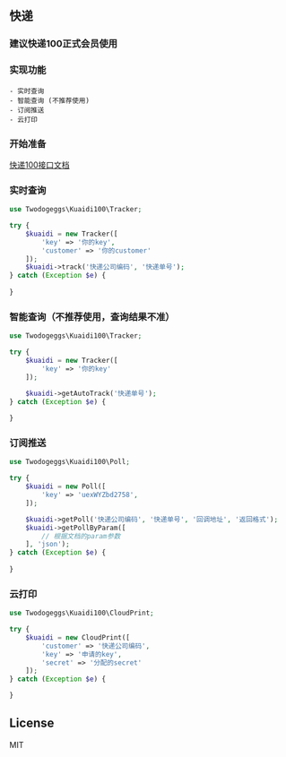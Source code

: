 ## 快递

### 建议快递100正式会员使用

### 实现功能
    - 实时查询
    - 智能查询 (不推荐使用)
    - 订阅推送
    - 云打印

### 开始准备
[快递100接口文档](https://www.kuaidi100.com/openapi/cloud_api.shtml#d03)


### 实时查询

```php
use Twodogeggs\Kuaidi100\Tracker;

try {
    $kuaidi = new Tracker([
        'key' => '你的key',
        'customer' => '你的customer'
    ]);
    $kuaidi->track('快递公司编码', '快递单号');
} catch (Exception $e) {
    
}
```

### 智能查询（不推荐使用，查询结果不准）

```php
use Twodogeggs\Kuaidi100\Tracker;

try {
    $kuaidi = new Tracker([
        'key' => '你的key'
    ]);

    $kuaidi->getAutoTrack('快递单号');
} catch (Exception $e) {
    
}

```

### 订阅推送

```php
use Twodogeggs\Kuaidi100\Poll;

try {
    $kuaidi = new Poll([
        'key' => 'uexWYZbd2758',
    ]);

    $kuaidi->getPoll('快递公司编码', '快递单号', '回调地址', '返回格式');
    $kuaidi->getPollByParam([
        // 根据文档的param参数
    ], 'json');
} catch (Exception $e) {
    
}
```


### 云打印

```php
use Twodogeggs\Kuaidi100\CloudPrint;

try {
    $kuaidi = new CloudPrint([
        'customer' => '快递公司编码',
        'key' => '申请的key',
        'secret' => '分配的secret'
    ]);
} catch (Exception $e) {

}

```
    
## License

MIT